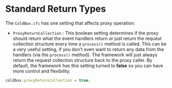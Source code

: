 # Standard Return Types

The `ColdBox.cfc` has one setting that affects proxy operation:

* `ProxyReturnCollection` : This boolean setting determines if the proxy should return what the event handlers return or just return the request collection structure every time a `process()` method is called. This can be a very useful setting, if you don't even want to return any data from the handlers (via the `process()` method). The framework will just always return the request collection structure back to the proxy caller. By default, the framework has this setting turned to **false** so you can have more control and flexibility.

```js
coldbox.proxyReturnCollection = true;
```